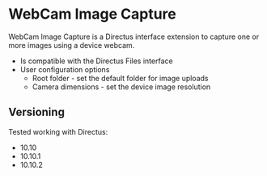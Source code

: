 # WebCam Image Capture

WebCam Image Capture is a Directus interface extension to capture one or more images using a device webcam.

- Is compatible with the Directus Files interface
- User configuration options
    - Root folder - set the default folder for image uploads
    - Camera dimensions - set the device image resolution


## Versioning

Tested working with Directus:

- 10.10
- 10.10.1
- 10.10.2
